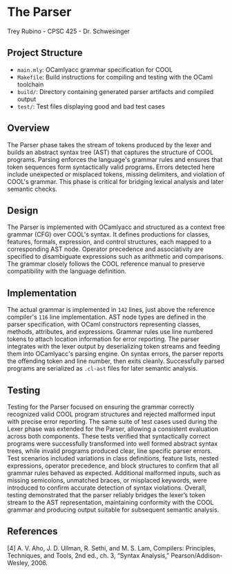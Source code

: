 # The Parser
Trey Rubino - 
CPSC 425 -
Dr. Schwesinger

## Project Structure
- `main.mly`: OCamlyacc grammar specification for COOL
- `Makefile`: Build instructions for compiling and testing with the OCaml toolchain  
- `build/`: Directory containing generated parser artifacts and compiled output  
- `test/`: Test files displaying good and bad test cases
  
## Overview
The Parser phase takes the stream of tokens produced by the lexer and builds an abstract syntax tree (AST)
that captures the structure of COOL programs. Parsing enforces the language's grammar rules and ensures
that token sequences form syntactically valid programs. Errors detected here include unexpected or misplaced 
tokens, missing delimiters, and violation of COOL's grammar. This phase is critical for bridging lexical
analysis and later semantic checks.

## Design
The Parser is implemented with OCamlyacc and structured as a context free grammar (CFG) over COOL's syntax. It
defines productions for classes, features, formals, expression, and control structures, each mapped to a 
corresponding AST node. Operator precedence and associativity are specified to disambiguate expressions such
as arithmetic and comparisons. The grammar closely follows the COOL reference manual to preserve 
compatibility with the language definition.

## Implementation
The actual grammar is implemented in `142` lines, just above the reference compiler's `116` line implementation.
AST node types are defined in the parser specification, with OCaml constructors representing classes,
methods, attributes, and expressions. Grammar rules use line numbered tokens to attach location information
for error reporting. The parser integrates with the lexer output by deserializing token streams and
feeding them into OCamlyacc's parsing engine. On syntax errors, the parser reports the offending token and line number,
then exits cleanly. Successfully parsed programs are serialized as `.cl-ast` files for later semantic analysis.

## Testing
Testing for the Parser focused on ensuring the grammar correctly recognized valid COOL program structures and rejected malformed 
input with precise error reporting. The same suite of test cases used during the Lexer phase was extended for the Parser, allowing 
a consistent evaluation across both components. These tests verified that syntactically correct programs were successfully transformed 
into well formed abstract syntax trees, while invalid programs produced clear, line specific parser errors. Test scenarios included 
variations in class definitions, feature lists, nested expressions, operator precedence, and block structures to confirm that all grammar 
rules behaved as expected. Additional malformed inputs, such as missing semicolons, unmatched braces, or misplaced keywords, were 
introduced to confirm accurate detection of syntax violations. Overall, testing demonstrated that the parser reliably bridges the lexer’s 
token stream to the AST representation, maintaining conformity with the COOL grammar and producing output suitable for subsequent semantic analysis.

## References

[4] A. V. Aho, J. D. Ullman, R. Sethi, and M. S. Lam, Compilers: Principles, Techniques, and Tools, 2nd ed., ch. 3, “Syntax Analysis,” Pearson/Addison-Wesley, 2006.